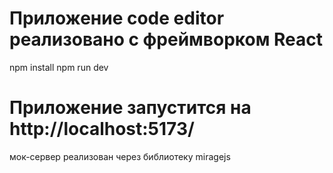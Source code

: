 # Приложение code editor реализовано с фреймворком React
npm install
npm run dev
# Приложение запустится на http://localhost:5173/
мок-сервер реализован через библиотеку miragejs
